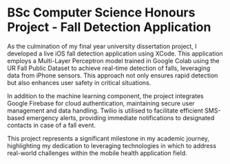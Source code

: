 # BSc Computer Science Honours Project - Fall Detection Application

As the culmination of my final year university dissertation project, I developed a live iOS fall detection application using XCode. This application employs a Multi-Layer Perceptron model trained in Google Colab using the UR Fall Public Dataset to achieve real-time detection of falls, leveraging data from iPhone sensors. This approach not only ensures rapid detection but also enhances user safety in critical situations.

In addition to the machine learning component, the project integrates Google Firebase for cloud authentication, maintaining secure user management and data handling. Twilio is utilised to facilitate efficient SMS-based emergency alerts, providing immediate notifications to designated contacts in case of a fall event.

This project represents a significant milestone in my academic journey, highlighting my dedication to leveraging technologies in which to address real-world challenges within the mobile health application field.
